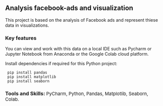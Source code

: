 ## Analysis facebook-ads and visualization

This project is based on the analysis of Facebook ads and represent thiese data in visualizations.

### Key features

You can view and work with this data on a local IDE such as Pycharm or Jupyter Notebook from Anaconda or the Google Colab cloud platform.

Install dependencies if required for this Python project:
```
 рір install pandas
 рір install matplotlib
 рір install seaborn
```

### Tools and Skills: <span style="font-weight: lighter; font-size: 0.9em;">PyCharm, Python, Pandas, Matplotlib, Seaborn, Colab.</span>
